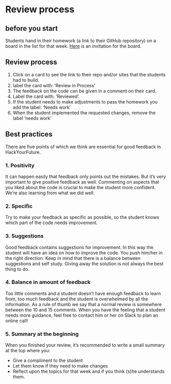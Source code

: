 # Review process 

## before you start 

Students hand in their homework (a link to their GitHub repository) on a board in the list for that week. [Here](https://trello.com/invite/b/U1gK8Q1c/9007759b1ba5cf4d8468301210841b3a/feedback-assignments) is an invitation for the board. 
## Review process
1. Click on a card to see the link to their repo and/or sites that the students had to build. 
2. label the card with: ‘Review in Process’
3. The feedback on the code can be given in a comment on their card.
4. Label the card with: ‘Reviewed’.
5. If the student needs to make adjustments to pass the homework you add the label: ‘Needs work’
6. When the student implemented the requested changes, remove the label ‘needs work’

## Best practices 
There are five points of which we think are essential for good feedback in HackYourFuture.

### 1. Positivity
It can happen easily that feedback only points out the mistakes. But it’s very important to give  positive feedback as well. Commenting on aspects that you liked about the code is crucial to make the student more confident. We’re also learning from what we did well.

### 2. Specific
Try to make your feedback as specific as possible, so the student knows which part of the code needs improvement.

### 3. Suggestions
Good feedback contains suggestions for improvement. In this way the student will have an idea on how to improve the code. You push him/her in the right direction. Keep in mind that there is a balance between suggestions and self study. Giving away the solution is not always the best thing to do. 

### 4. Balance in amount of feedback
Too little comments and a student doesn’t have enough feedback to learn from, too much feedback and the student is overwhelmed by all the information. 
As a rule of thumb we say that a normal review is somewhere between the 10 and 15 comments. 
When you have the feeling that a student needs more guidance, feel free to contact him or her on Slack to plan an online call!

### 5. Summary at the beginning
When you finished your review, it’s recommended to write a small summary at the top where you: 
- Give a compliment to the student
- Let them know if they need to make changes 
- Reflect upon the topics for that week  and if you think (s)he understands them. 
